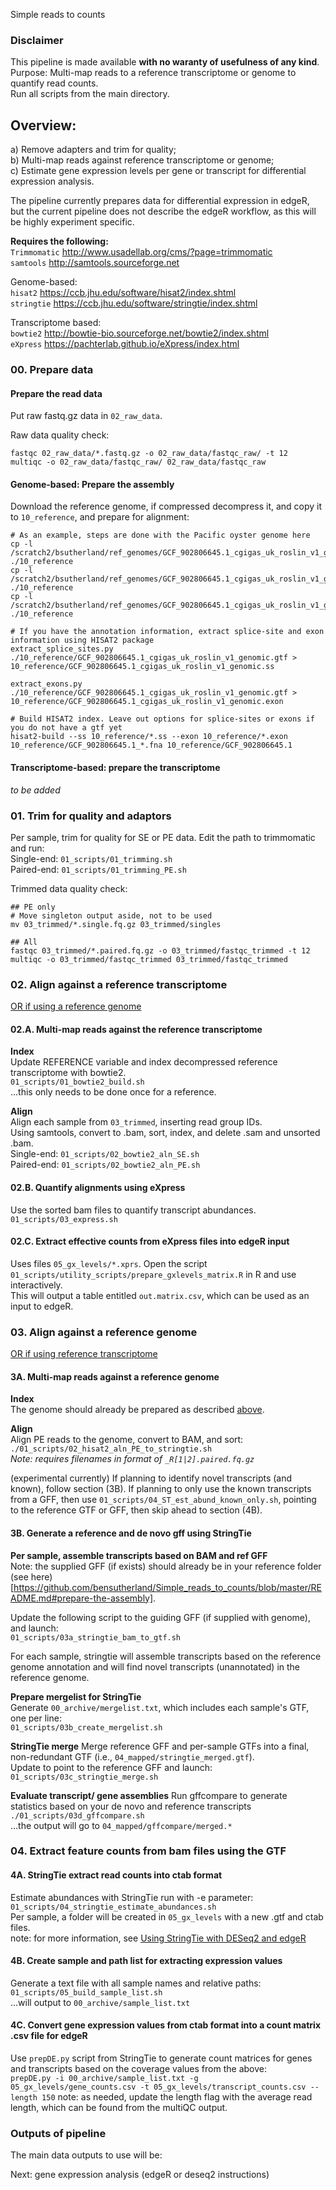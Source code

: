 Simple reads to counts

### Disclaimer
This pipeline is made available **with no waranty of usefulness of any kind**.      
Purpose: Multi-map reads to a reference transcriptome or genome to quantify read counts.       
Run all scripts from the main directory.       

## Overview:
  a) Remove adapters and trim for quality;    
  b) Multi-map reads against reference transcriptome or genome;    
  c) Estimate gene expression levels per gene or transcript for differential expression analysis.     
  
The pipeline currently prepares data for differential expression in edgeR, but the current pipeline does not describe the edgeR workflow, as this will be highly experiment specific.       

**Requires the following:**  
`Trimmomatic`   http://www.usadellab.org/cms/?page=trimmomatic  
`samtools`      http://samtools.sourceforge.net    

Genome-based:     
`hisat2`        https://ccb.jhu.edu/software/hisat2/index.shtml    
`stringtie`     https://ccb.jhu.edu/software/stringtie/index.shtml    

Transcriptome based:      
`bowtie2`       http://bowtie-bio.sourceforge.net/bowtie2/index.shtml        
`eXpress`       https://pachterlab.github.io/eXpress/index.html        


### 00. Prepare data
#### Prepare the read data
Put raw fastq.gz data in `02_raw_data`.        

Raw data quality check:       
```
fastqc 02_raw_data/*.fastq.gz -o 02_raw_data/fastqc_raw/ -t 12
multiqc -o 02_raw_data/fastqc_raw/ 02_raw_data/fastqc_raw
```

#### Genome-based: Prepare the assembly
Download the reference genome, if compressed decompress it, and copy it to `10_reference`, and prepare for alignment:         
```
# As an example, steps are done with the Pacific oyster genome here
cp -l /scratch2/bsutherland/ref_genomes/GCF_902806645.1_cgigas_uk_roslin_v1_genomic.fna ./10_reference
cp -l /scratch2/bsutherland/ref_genomes/GCF_902806645.1_cgigas_uk_roslin_v1_genomic.gff ./10_reference
cp -l /scratch2/bsutherland/ref_genomes/GCF_902806645.1_cgigas_uk_roslin_v1_genomic.gtf ./10_reference

# If you have the annotation information, extract splice-site and exon information using HISAT2 package
extract_splice_sites.py ./10_reference/GCF_902806645.1_cgigas_uk_roslin_v1_genomic.gtf > 10_reference/GCF_902806645.1_cgigas_uk_roslin_v1_genomic.ss

extract_exons.py ./10_reference/GCF_902806645.1_cgigas_uk_roslin_v1_genomic.gtf > 10_reference/GCF_902806645.1_cgigas_uk_roslin_v1_genomic.exon

# Build HISAT2 index. Leave out options for splice-sites or exons if  you do not have a gtf yet
hisat2-build --ss 10_reference/*.ss --exon 10_reference/*.exon 10_reference/GCF_902806645.1_*.fna 10_reference/GCF_902806645.1 

```

#### Transcriptome-based: prepare the transcriptome
_to be added_        


### 01. Trim for quality and adaptors
Per sample, trim for quality for SE or PE data. Edit the path to trimmomatic and run:        
Single-end: `01_scripts/01_trimming.sh`     
Paired-end: `01_scripts/01_trimming_PE.sh`      

Trimmed data quality check:     
```
## PE only
# Move singleton output aside, not to be used
mv 03_trimmed/*.single.fq.gz 03_trimmed/singles       

## All
fastqc 03_trimmed/*.paired.fq.gz -o 03_trimmed/fastqc_trimmed -t 12         
multiqc -o 03_trimmed/fastqc_trimmed 03_trimmed/fastqc_trimmed       

```


### 02. Align against a reference transcriptome
[OR if using a reference genome](https://github.com/bensutherland/Simple_reads_to_counts#03-align-against-a-reference-genome)

#### 02.A. Multi-map reads against the reference transcriptome     
**Index**          
Update REFERENCE variable and index decompressed reference transcriptome with bowtie2.    
`01_scripts/01_bowtie2_build.sh`       
...this only needs to be done once for a reference.      

**Align**          
Align each sample from `03_trimmed`, inserting read group IDs.    
Using samtools, convert to .bam, sort, index, and delete .sam and unsorted .bam.    
Single-end: `01_scripts/02_bowtie2_aln_SE.sh`       
Paired-end: `01_scripts/02_bowtie2_aln_PE.sh`        

#### 02.B. Quantify alignments using eXpress  
Use the sorted bam files to quantify transcript abundances.       
`01_scripts/03_express.sh`      

#### 02.C. Extract effective counts from eXpress files into edgeR input
Uses files `05_gx_levels/*.xprs`. Open the script `01_scripts/utility_scripts/prepare_gxlevels_matrix.R` in R and use interactively.   
This will output a table entitled `out.matrix.csv`, which can be used as an input to edgeR.    


### 03. Align against a reference genome 
[OR if using reference transcriptome](https://github.com/bensutherland/Simple_reads_to_counts#02-align-against-a-reference-transcriptome)

#### 3A. Multi-map reads against a reference genome
**Index**       
The genome should already be prepared as described [above](https://github.com/bensutherland/Simple_reads_to_counts#prepare-the-assembly).        

**Align**            
Align PE reads to the genome, convert to BAM, and sort:          
`./01_scripts/02_hisat2_aln_PE_to_stringtie.sh`         
_Note: requires filenames in format of `_R[1|2].paired.fq.gz`_        

(experimental currently) If planning to identify novel transcripts (and known), follow section (3B). If planning to only use the known transcripts from a GFF, then use `01_scripts/04_ST_est_abund_known_only.sh`, pointing to the reference GTF or GFF, then skip ahead to section (4B).        

#### 3B. Generate a reference and de novo gff using StringTie 
**Per sample, assemble transcripts based on BAM and ref GFF**         
Note: the supplied GFF (if exists) should already be in your reference folder (see here)[https://github.com/bensutherland/Simple_reads_to_counts/blob/master/README.md#prepare-the-assembly].         

Update the following script to the guiding GFF (if supplied with genome), and launch:         
`01_scripts/03a_stringtie_bam_to_gtf.sh`         

For each sample, stringtie will assemble transcripts based on the reference genome annotation and will find novel transcripts (unannotated) in the reference genome.    


**Prepare mergelist for StringTie**        
Generate `00_archive/mergelist.txt`, which includes each sample's GTF, one per line:          
`01_scripts/03b_create_mergelist.sh`       


**StringTie merge**
Merge reference GFF and per-sample GTFs into a final, non-redundant GTF (i.e., `04_mapped/stringtie_merged.gtf`).      
Update to point to the reference GFF and launch:         
`01_scripts/03c_stringtie_merge.sh`        


**Evaluate transcript/ gene assemblies**
Run gffcompare to generate statistics based on your de novo and reference transcripts
`./01_scripts/03d_gffcompare.sh`    
...the output will go to `04_mapped/gffcompare/merged.*`          


### 04. Extract feature counts from bam files using the GTF
#### 4A. StringTie extract read counts into ctab format
Estimate abundances with StringTie run with -e parameter:        
`01_scripts/04_stringtie_estimate_abundances.sh`     
Per sample, a folder will be created in `05_gx_levels` with a new .gtf and ctab files.       
note: for more information, see [Using StringTie with DESeq2 and edgeR](http://ccb.jhu.edu/software/stringtie/index.shtml?t=manual#deseq) 


#### 4B. Create sample and path list for extracting expression values
Generate a text file with all sample names and relative paths:      
`01_scripts/05_build_sample_list.sh`      
...will output to `00_archive/sample_list.txt`       


#### 4C. Convert gene expression values from ctab format into a count matrix .csv file for edgeR 
Use `prepDE.py` script from StringTie to generate count matrices for genes and transcripts based on the coverage values from the above:         
`prepDE.py -i 00_archive/sample_list.txt -g 05_gx_levels/gene_counts.csv -t 05_gx_levels/transcript_counts.csv --length 150`
note: as needed, update the length flag with the average read length, which can be found from the multiQC output.      


### Outputs of pipeline
The main data outputs to use will be:      


Next: gene expression analysis (edgeR or deseq2 instructions)     
